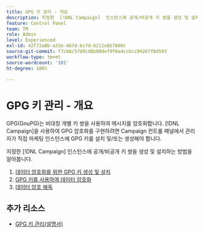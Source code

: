 ```yaml
---
title: GPG 키 관리 - 개요
description: 지정한  [!DNL Campaign]  인스턴스에 공개/비공개 키 쌍을 생성 및 설치하는 방법을 알아봅니다.
feature: Control Panel
team: TM
role: Admin
level: Experienced
exl-id: 42f72a8b-a33e-467d-bc7d-6211e857800c
source-git-commit: f7cb6c57d9cd6b00def9f0a4ccbcc94267f0d593
workflow-type: tm+mt
source-wordcount: '101'
ht-degree: 100%

---
```


# GPG 키 관리 - 개요

GPG(GnuPG)는 비대칭 개별 키 쌍을 사용하여 메시지를 암호화합니다. [!DNL Campaign]을 사용하여 GPG 암호화를 구현하려면 Campaign 컨트롤 패널에서 관리자가 직접 마케팅 인스턴스에 GPG 키를 설치 및/또는 생성해야 합니다.

지정한 [!DNL Campaign] 인스턴스에 공개/비공개 키 쌍을 생성 및 설치하는 방법을 알아봅니다.

1. [데이터 암호화를 위한 GPG 키 생성 및 설치](./generate-and-install-gpg-keys.md)
2. [GPG 키를 사용하여 데이터 암호화](./use-a-gpg-key-to-encrypt-data.md)
3. [데이터 암호 해독](./decrypt-data.md)

## 추가 리소스

* [GPG 키 관리(설명서)](https://experienceleague.adobe.com/docs/control-panel/using/instances-settings/gpg-keys-management.html?lang=ko)
